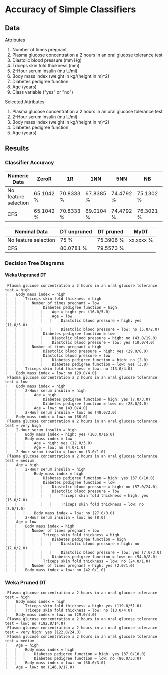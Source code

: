 Accuracy of Simple Classifiers
==============================

Data
----

Attributes

1. Number of times pregnant
2. Plasma glucose concentration a 2 hours in an oral glucose tolerance test
3. Diastolic blood pressure (mm Hg)
4. Triceps skin fold thickness (mm)
5. 2-Hour serum insulin (mu U/ml)
6. Body mass index (weight in kg/(height in m)^2)
7. Diabetes pedigree function
8. Age (years)
9. Class variable ("yes" or "no")

Selected Attributes

1. Plasma glucose concentration a 2 hours in an oral glucose tolerance test
2. 2-Hour serum insulin (mu U/ml)
3. Body mass index (weight in kg/(height in m)^2)
4. Diabetes pedigree function
5. Age (years)

Results
-------

### Classifier Accuracy

| Numeric Data         | ZeroR     | 1R        | 1NN       | 5NN       | NB        | MLP       | SVM       | RF        | MyNB      |
|----------------------|-----------|-----------|-----------|-----------|-----------|-----------|-----------|-----------|-----------|
| No feature selection | 65.1042 % | 70.8333 % | 67.8385 % | 74.4792 % | 75.1302 % | 75.3906 % | 76.3021 % | 74.8698 % | xx.xxxx % |
| CFS                  | 65.1042 % | 70.8333 % | 69.0104 % | 74.4792 % | 76.3021 % | 75.7813 % | 76.6927 % | 75.9115 % | xx.xxxx % |

| Nominal Data         | DT unpruned | DT pruned |  MyDT     |
|----------------------|-------------|-----------|-----------|
| No feature selection | 75 %        | 75.3906 % | xx.xxxx % |
| CFS                  | 80.0781 %   | 79.5573 % |           |

### Decision Tree Diagrams

#### Weka Unpruned DT

```
 Plasma glucose concentration a 2 hours in an oral glucose tolerance test = high
|    Body mass index = high
|   |    Triceps skin fold thickness = high
|   |   |   Number of times pregnant = low
|   |   |   |    Diabetes pedigree function = high
|   |   |   |   |    Age = high: yes (16.0/5.0)
|   |   |   |   |    Age = low
|   |   |   |   |   |    Diastolic blood pressure = high: yes (11.0/5.0)
|   |   |   |   |   |    Diastolic blood pressure = low: no (5.0/2.0)
|   |   |   |    Diabetes pedigree function = low
|   |   |   |   |    Diastolic blood pressure = high: no (43.0/19.0)
|   |   |   |   |    Diastolic blood pressure = low: yes (10.0/4.0)
|   |   |   Number of times pregnant = high
|   |   |   |    Diastolic blood pressure = high: yes (29.0/8.0)
|   |   |   |    Diastolic blood pressure = low
|   |   |   |   |    Diabetes pedigree function = high: no (2.0)
|   |   |   |   |    Diabetes pedigree function = low: yes (3.0)
|   |    Triceps skin fold thickness = low: no (13.0/4.0)
|    Body mass index = low: no (29.0/4.0)
 Plasma glucose concentration a 2 hours in an oral glucose tolerance test = low
|    Body mass index = high
|   |    2-Hour serum insulin = high
|   |   |    Age = high
|   |   |   |    Diabetes pedigree function = high: yes (7.0/3.0)
|   |   |   |    Diabetes pedigree function = low: no (28.0/4.0)
|   |   |    Age = low: no (43.0/4.0)
|   |    2-Hour serum insulin = low: no (48.0/2.0)
|    Body mass index = low: no (66.0)
 Plasma glucose concentration a 2 hours in an oral glucose tolerance test = very high
|    2-Hour serum insulin = high
|   |    Body mass index = high: yes (103.0/16.0)
|   |    Body mass index = low
|   |   |    Age = high: yes (12.0/3.0)
|   |   |    Age = low: no (4.0/1.0)
|    2-Hour serum insulin = low: no (3.0/1.0)
 Plasma glucose concentration a 2 hours in an oral glucose tolerance test = medium
|    Age = high
|   |    2-Hour serum insulin = high
|   |   |    Body mass index = high
|   |   |   |    Diabetes pedigree function = high: yes (37.0/10.0)
|   |   |   |    Diabetes pedigree function = low
|   |   |   |   |    Diastolic blood pressure = high: no (57.0/24.0)
|   |   |   |   |    Diastolic blood pressure = low
|   |   |   |   |   |    Triceps skin fold thickness = high: yes (15.0/7.0)
|   |   |   |   |   |    Triceps skin fold thickness = low: no (3.0/1.0)
|   |   |    Body mass index = low: no (27.0/3.0)
|   |    2-Hour serum insulin = low: no (8.0)
|    Age = low
|   |    Body mass index = high
|   |   |   Number of times pregnant = low
|   |   |   |    Triceps skin fold thickness = high
|   |   |   |   |    Diabetes pedigree function = high
|   |   |   |   |   |    Diastolic blood pressure = high: no (17.0/2.0)
|   |   |   |   |   |    Diastolic blood pressure = low: yes (7.0/3.0)
|   |   |   |   |    Diabetes pedigree function = low: no (54.0/8.0)
|   |   |   |    Triceps skin fold thickness = low: no (24.0/1.0)
|   |   |   Number of times pregnant = high: yes (2.0/1.0)
|   |    Body mass index = low: no (42.0/1.0)
```

### Weka Pruned DT

```
 Plasma glucose concentration a 2 hours in an oral glucose tolerance test = high
|    Body mass index = high
|   |    Triceps skin fold thickness = high: yes (119.0/51.0)
|   |    Triceps skin fold thickness = low: no (13.0/4.0)
|    Body mass index = low: no (29.0/4.0)
 Plasma glucose concentration a 2 hours in an oral glucose tolerance test = low: no (192.0/14.0)
 Plasma glucose concentration a 2 hours in an oral glucose tolerance test = very high: yes (122.0/24.0)
 Plasma glucose concentration a 2 hours in an oral glucose tolerance test = medium
|    Age = high
|   |    Body mass index = high
|   |   |    Diabetes pedigree function = high: yes (37.0/10.0)
|   |   |    Diabetes pedigree function = low: no (80.0/33.0)
|   |    Body mass index = low: no (30.0/3.0)
|    Age = low: no (146.0/17.0)
```
